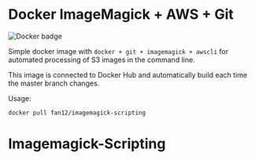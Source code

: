 # Docker ImageMagick + AWS + Git
![Docker badge](https://img.shields.io/docker/build/fan12/imagemagick-scripting.svg)

Simple docker image with ``docker + git + imagemagick + awscli`` for automated processing of S3 images in the command line.

This image is connected to Docker Hub and automatically build each time the master branch changes.

Usage:

``
docker pull fan12/imagemagick-scripting
``
# Imagemagick-Scripting
